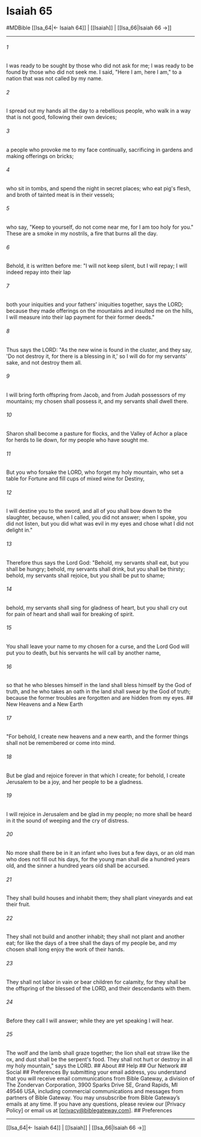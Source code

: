# Isaiah 65
#MDBible
[[Isa_64|← Isaiah 64]] | [[Isaiah]] | [[Isa_66|Isaiah 66 →]]

***


###### 1 
I was ready to be sought by those who did not ask for me; I was ready to be found by those who did not seek me. I said, "Here I am, here I am," to a nation that was not called by my name. 

###### 2 
I spread out my hands all the day to a rebellious people, who walk in a way that is not good, following their own devices; 

###### 3 
a people who provoke me to my face continually, sacrificing in gardens and making offerings on bricks; 

###### 4 
who sit in tombs, and spend the night in secret places; who eat pig's flesh, and broth of tainted meat is in their vessels; 

###### 5 
who say, "Keep to yourself, do not come near me, for I am too holy for you." These are a smoke in my nostrils, a fire that burns all the day. 

###### 6 
Behold, it is written before me: "I will not keep silent, but I will repay; I will indeed repay into their lap 

###### 7 
both your iniquities and your fathers' iniquities together, says the LORD; because they made offerings on the mountains and insulted me on the hills, I will measure into their lap payment for their former deeds." 

###### 8 
Thus says the LORD: "As the new wine is found in the cluster, and they say, 'Do not destroy it, for there is a blessing in it,' so I will do for my servants' sake, and not destroy them all. 

###### 9 
I will bring forth offspring from Jacob, and from Judah possessors of my mountains; my chosen shall possess it, and my servants shall dwell there. 

###### 10 
Sharon shall become a pasture for flocks, and the Valley of Achor a place for herds to lie down, for my people who have sought me. 

###### 11 
But you who forsake the LORD, who forget my holy mountain, who set a table for Fortune and fill cups of mixed wine for Destiny, 

###### 12 
I will destine you to the sword, and all of you shall bow down to the slaughter, because, when I called, you did not answer; when I spoke, you did not listen, but you did what was evil in my eyes and chose what I did not delight in." 

###### 13 
Therefore thus says the Lord God: "Behold, my servants shall eat, but you shall be hungry; behold, my servants shall drink, but you shall be thirsty; behold, my servants shall rejoice, but you shall be put to shame; 

###### 14 
behold, my servants shall sing for gladness of heart, but you shall cry out for pain of heart and shall wail for breaking of spirit. 

###### 15 
You shall leave your name to my chosen for a curse, and the Lord God will put you to death, but his servants he will call by another name, 

###### 16 
so that he who blesses himself in the land shall bless himself by the God of truth, and he who takes an oath in the land shall swear by the God of truth; because the former troubles are forgotten and are hidden from my eyes. ## New Heavens and a New Earth 

###### 17 
"For behold, I create new heavens and a new earth, and the former things shall not be remembered or come into mind. 

###### 18 
But be glad and rejoice forever in that which I create; for behold, I create Jerusalem to be a joy, and her people to be a gladness. 

###### 19 
I will rejoice in Jerusalem and be glad in my people; no more shall be heard in it the sound of weeping and the cry of distress. 

###### 20 
No more shall there be in it an infant who lives but a few days, or an old man who does not fill out his days, for the young man shall die a hundred years old, and the sinner a hundred years old shall be accursed. 

###### 21 
They shall build houses and inhabit them; they shall plant vineyards and eat their fruit. 

###### 22 
They shall not build and another inhabit; they shall not plant and another eat; for like the days of a tree shall the days of my people be, and my chosen shall long enjoy the work of their hands. 

###### 23 
They shall not labor in vain or bear children for calamity, for they shall be the offspring of the blessed of the LORD, and their descendants with them. 

###### 24 
Before they call I will answer; while they are yet speaking I will hear. 

###### 25 
The wolf and the lamb shall graze together; the lion shall eat straw like the ox, and dust shall be the serpent's food. They shall not hurt or destroy in all my holy mountain," says the LORD. ## About ## Help ## Our Network ## Social ## Preferences By submitting your email address, you understand that you will receive email communications from Bible Gateway, a division of The Zondervan Corporation, 3900 Sparks Drive SE, Grand Rapids, MI 49546 USA, including commercial communications and messages from partners of Bible Gateway. You may unsubscribe from Bible Gateway&rsquo;s emails at any time. If you have any questions, please review our [Privacy Policy] or email us at [privacy@biblegateway.com]. ## Preferences

***

[[Isa_64|← Isaiah 64]] | [[Isaiah]] | [[Isa_66|Isaiah 66 →]]
